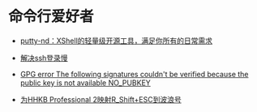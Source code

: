 # 命令行爱好者

- [putty-nd：XShell的轻量级开源工具，满足你所有的日常需求](putty-nd.md)
- [解决ssh登录慢](speed-login-via-ssh.md)
- [GPG error The following signatures couldn't be verified because the public key is not available NO_PUBKEY](apt-get-no-public-key.md)

- [为HHKB Professional 2映射R_Shift+ESC到波浪号](remap-rshift-ecs-to-tilde-for-hhkb.md)


